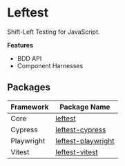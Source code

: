 # Leftest

Shift-Left Testing for JavaScript.


**Features**

- BDD API
- Component Harnesses

## Packages

| Framework  | Package Name                                |
|------------|---------------------------------------------|
| Core       | [leftest](./packages/core)                  |
| Cypress    | [leftest-cypress](./packages/cypress)       |
| Playwright | [leftest-playwright](./packages/playwright) |
| Vitest     | [leftest-vitest](./packages/vitest)         |
